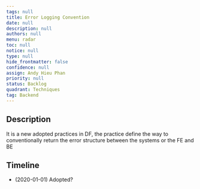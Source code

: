 ```yaml
---
tags: null
title: Error Logging Convention
date: null
description: null
authors: null
menu: radar
toc: null
notice: null
type: null
hide_frontmatter: false
confidence: null
assign: Andy Hieu Phan
priority: null
status: Backlog
quadrant: Techniques
tag: Backend
---
```


## Description

It is a new adopted practices in DF, the practice define the way to conventionally return the error structure between the systems or the FE and BE

## Timeline

* (2020-01-01) Adopted?